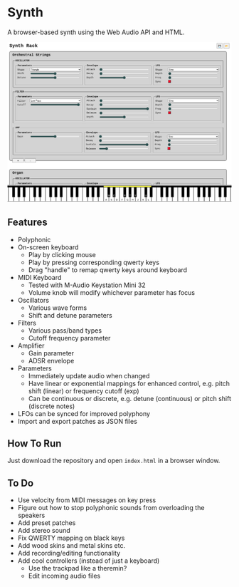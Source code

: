 # Synth

A browser-based synth using the Web Audio API and HTML.

![synth screenshot](./images/screenshot5.png)

## Features

* Polyphonic
* On-screen keyboard
    * Play by clicking mouse
    * Play by pressing corresponding qwerty keys
    * Drag "handle" to remap qwerty keys around keyboard
* MIDI Keyboard
    * Tested with M-Audio Keystation Mini 32
    * Volume knob will modify whichever parameter has focus
* Oscillators
    * Various wave forms
    * Shift and detune parameters
* Filters
    * Various pass/band types
    * Cutoff frequency parameter
* Amplifier
    * Gain parameter
    * ADSR envelope
* Parameters
    * Immediately update audio when changed
    * Have linear or exponential mappings for enhanced control, e.g. pitch shift (linear) or frequency cutoff (exp)
    * Can be continuous or discrete, e.g. detune (continuous) or pitch shift (discrete notes)
* LFOs can be synced for improved polyphony
* Import and export patches as JSON files

## How To Run

Just download the repository and open `index.html` in a browser window.

## To Do

* Use velocity from MIDI messages on key press
* Figure out how to stop polyphonic sounds from overloading the speakers
* Add preset patches
* Add stereo sound
* Fix QWERTY mapping on black keys
* Add wood skins and metal skins etc.
* Add recording/editing functionality
* Add cool controllers (instead of just a keyboard)
    * Use the trackpad like a theremin?
    * Edit incoming audio files

